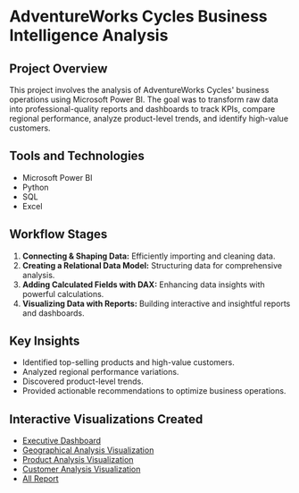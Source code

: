 # AdventureWorks Cycles Business Intelligence Analysis

## Project Overview
This project involves the analysis of AdventureWorks Cycles' business operations using Microsoft Power BI. The goal was to transform raw data into professional-quality reports and dashboards to track KPIs, compare regional performance, analyze product-level trends, and identify high-value customers.

## Tools and Technologies
- Microsoft Power BI
- Python
- SQL
- Excel

## Workflow Stages
1. **Connecting & Shaping Data:** Efficiently importing and cleaning data.
2. **Creating a Relational Data Model:** Structuring data for comprehensive analysis.
3. **Adding Calculated Fields with DAX:** Enhancing data insights with powerful calculations.
4. **Visualizing Data with Reports:** Building interactive and insightful reports and dashboards.

## Key Insights
- Identified top-selling products and high-value customers.
- Analyzed regional performance variations.
- Discovered product-level trends.
- Provided actionable recommendations to optimize business operations.

## Interactive Visualizations Created
- [Executive Dashboard](reports/1.%20Executive%20Dashboard.png)
- [Geographical Analysis Visualization](reports/2.%Geographical%Viz.png)
- [Product Analysis Visualization](reports/3.%Product%Viz.png)
- [Customer Analysis Visualization](reports/4.%Customer%Viz.png)
- [All Report](reports/AdventureWorks_Report.pdf)

